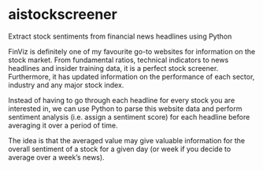 # aistockscreener

Extract stock sentiments from financial news headlines using Python


FinViz is definitely one of my favourite go-to websites for information on the stock market. From fundamental ratios, technical indicators to news headlines and insider training data, it is a perfect stock screener. Furthermore, it has updated information on the performance of each sector, industry and any major stock index.

Instead of having to go through each headline for every stock you are interested in, we can use Python to parse this website data and perform sentiment analysis (i.e. assign a sentiment score) for each headline before averaging it over a period of time.

The idea is that the averaged value may give valuable information for the overall sentiment of a stock for a given day (or week if you decide to average over a week’s news). 
